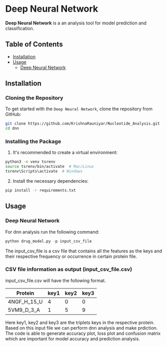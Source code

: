 # Deep Neural Network

**Deep Neural Network** is a an analysis tool for model prediction and classification.

## Table of Contents
- [Installation](#installation)
- [Usage](#usage)
  - [Deep Neural Network](#deep-neural-network)

## Installation

### Cloning the Repository

To get started with the `Deep Neural Network`, clone the repository from GitHub:

```bash
git clone https://github.com/KrishnaRauniyar/Nucleotide_Analysis.git
cd dnn
```

### Installing the Package
1. It's recommended to create a virtual environment:

```bash
python3 -m venv tsrenv
source tsrenv/bin/activate  # Mac/Linux
tsrenv\Scripts\activate  # Windows
```

2. Install the necessary dependencies:

```bash
pip install -r requirements.txt
```

## Usage
### Deep Neural Network
For dnn analysis run the following command:

```python
python drug_model.py -p input_csv_file
```
The input_csv_file is a csv file that contains all the features as the keys and their respective frequency or occurrence in certain protein file. 

### CSV file information as output (input_csv_file.csv)
input_csv_file.csv will have the following format.

| Protein       | key1       | key2        | key3                   | 
|---------------|------------|-------------|------------------------|
| 4NGF_H_15_U   | 4          | 0           | 0                      |
| 5VM9_D_3_A    | 1          | 5           | 9                      |

Here key1, key2 and key3 are the triplets keys in the respective protein. Based on this input file we can perform dnn analysis and make prdiction. The code is able to generate accuracy plot, loss plot and confusion matrix which are important for model accuracy and prediction analysis.

